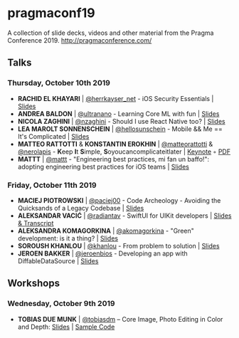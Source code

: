 # pragmaconf19

A collection of slide decks, videos and other material from the Pragma Conference 2019. http://pragmaconference.com/

## Talks

### Thursday, October 10th 2019

- **RACHID EL KHAYARI** | [@herrkayser_net](https://twitter.com/herrkayser_net) - iOS Security Essentials | [Slides](https://github.com/pragmamark/pragmaconf19/blob/master/slides/pragmaconf_slides_ios_security_rachid.pdf)
- **ANDREA BALDON** | [@ultranano](https://twitter.com/ultranano) - Learning Core ML with fun | [Slides](https://github.com/pragmamark/pragmaconf19/blob/master/slides/Pragma_conference_2019_Andrea_Baldon_Learning_coreml_with_fun.key)
- **NICOLA ZAGHINI** | [@nzaghini](https://twitter.com/nzaghini) - Should I use React Native too? | [Slides](https://github.com/pragmamark/pragmaconf19/blob/master/slides/pragma_conf_2019_Nicola_Zaghini_React_Native.pdf)
- **LEA MAROLT SONNENSCHEIN** | [@hellosunschein](https://twitter.com/hellosunschein) - Mobile && Me == It's Complicated | [Slides](https://github.com/pragmamark/pragmaconf19/blob/master/slides/pragma_conf_2019_lea_marolt.pdf)
- **MATTEO RATTOTTI** & **KONSTANTIN EROKHIN** | [@matteorattotti](https://twitter.com/matteorattotti) & [@nerolapis](https://twitter.com/nerolapis) - **K**eep **I**t **S**imple, **S**oyoucancomplicateitlater | [Keynote](https://github.com/pragmamark/pragmaconf19/blob/master/slides/pragma_conference_2019_KISS.key) ◦ [PDF](https://github.com/pragmamark/pragmaconf19/blob/master/slides/pragma_conference_2019_KISS.pdf)
- **MATTT** | [@mattt](https://twitter.com/mattt) - "Engineering best practices, mi fan un baffo!": adopting engineering best practices for iOS teams | [Slides](https://github.com/pragmamark/pragmaconf19/blob/master/slides/pragmaconf_2019_-_mi_fan_un_baffo.pdf)

### Friday, October 11th 2019

* **MACIEJ PIOTROWSKI** | [@paciej00](https://twitter.com/paciej00) - Code Archeology - Avoiding the Quicksands of a Legacy Codebase | [Slides](https://github.com/pragmamark/pragmaconf19/blob/master/slides/pragma_conference_2019-code_archeology.pdf)
* **ALEKSANDAR VACIĆ** | [@radiantav](https://twitter.com/radiantav) - SwiftUI for UIKit developers | [Slides & Transcript](https://speakerdeck.com/radianttap/swiftui-for-uikit-developers)
* **ALEKSANDRA KOMAGORKINA** | [@akomagorkina](https://twitter.com/akomagorkina) - "Green" development: is it a thing? | [Slides](https://github.com/pragmamark/pragmaconf19/blob/master/slides/pragma_conference_2019_akomagorkina.pdf) 
* **SOROUSH KHANLOU** | [@khanlou](https://twitter.com/khanlou) - From problem to solution | [Slides](https://github.com/pragmamark/pragmaconf19/blob/master/slides/Pragma_conference_2019_Soroush_Khanlou_From_problem_to_solution.pdf)
* **JEROEN BAKKER** | [@jeroenbios](https://twitter.com/jeroenbios) - Developing an app with DiffableDataSource | [Slides](https://github.com/pragmamark/pragmaconf19/blob/master/slides/pragma_conf_2019_diffableDataSource.pdf)

## Workshops
### Wednesday, October 9th 2019
* **TOBIAS DUE MUNK** | [@tobiasdm](https://twitter.com/tobiasdm) – Core Image, Photo Editing in Color and Depth: [Slides](https://github.com/pragmamark/pragmaconf19/blob/master/workshops/pragma_conf_2019_Tobias_Due_Munk_Core_Image_Workshop.pdf) | [Sample Code](https://git.kabellmunk.dk/coreimage-color-and-depth/photo-editor)
